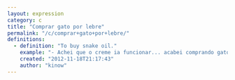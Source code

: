 ```yaml
---
layout: expression
category: c
title: "Comprar gato por lebre"
permalink: "/c/comprar+gato+por+lebre/"
definitions:
  - definition: "To buy snake oil."
    example: "- Achei que o creme ia funcionar... acabei comprando gato por lebre."
    created: "2012-11-18T21:17:43"
    author: "kinow"
---
```

